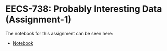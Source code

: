 # EECS-738: Probably Interesting Data (Assignment-1)
The notebook for this assignment can be seen here:
  - [Notebook](src/kmeans.ipynb)

